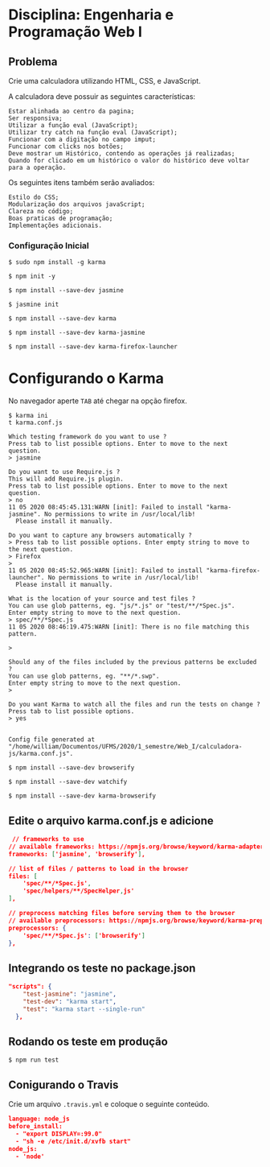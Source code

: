 # Disciplina: Engenharia e Programação Web I

## Problema

Crie uma calculadora utilizando HTML, CSS, e JavaScript.


A calculadora deve possuir as seguintes características:

    Estar alinhada ao centro da pagina;
    Ser responsiva;
    Utilizar a função eval (JavaScript);
    Utilizar try catch na função eval (JavaScript);
    Funcionar com a digitação no campo imput;
    Funcionar com clicks nos botões;
    Deve mostrar um Histórico, contendo as operações já realizadas;
    Quando for clicado em um histórico o valor do histórico deve voltar para a operação.

Os seguintes itens também serão avaliados:

    Estilo do CSS;
    Modularização dos arquivos javaScript;
    Clareza no código;
    Boas praticas de programação;
    Implementações adicionais.


### Configuração Inicial

```shell
$ sudo npm install -g karma
```

```shell
$ npm init -y
```

```shell
$ npm install --save-dev jasmine
```

```shell
$ jasmine init
```

```shell
$ npm install --save-dev karma
```

```shell
$ npm install --save-dev karma-jasmine
```

```shell
$ npm install --save-dev karma-firefox-launcher
```

# Configurando o Karma
No navegador aperte  ``TAB`` até chegar na opção firefox.

```shell
$ karma ini
t karma.conf.js

Which testing framework do you want to use ?
Press tab to list possible options. Enter to move to the next question.
> jasmine

Do you want to use Require.js ?
This will add Require.js plugin.
Press tab to list possible options. Enter to move to the next question.
> no
11 05 2020 08:45:45.131:WARN [init]: Failed to install "karma-jasmine". No permissions to write in /usr/local/lib!
  Please install it manually.

Do you want to capture any browsers automatically ?
> Press tab to list possible options. Enter empty string to move to the next question. 
> Firefox
> 
11 05 2020 08:45:52.965:WARN [init]: Failed to install "karma-firefox-launcher". No permissions to write in /usr/local/lib!
  Please install it manually.

What is the location of your source and test files ?
You can use glob patterns, eg. "js/*.js" or "test/**/*Spec.js".
Enter empty string to move to the next question.
> spec/**/*Spec.js
11 05 2020 08:46:19.475:WARN [init]: There is no file matching this pattern.

> 

Should any of the files included by the previous patterns be excluded ?
You can use glob patterns, eg. "**/*.swp".
Enter empty string to move to the next question.
> 

Do you want Karma to watch all the files and run the tests on change ?
Press tab to list possible options.
> yes


Config file generated at "/home/william/Documentos/UFMS/2020/1_semestre/Web_I/calculadora-js/karma.conf.js".
```

```shell
$ npm install --save-dev browserify
```

```shell
$ npm install --save-dev watchify
```

```shell
$ npm install --save-dev karma-browserify
```

## Edite o arquivo karma.conf.js e adicione
```json
 // frameworks to use
// available frameworks: https://npmjs.org/browse/keyword/karma-adapter
frameworks: ['jasmine', 'browserify'],

// list of files / patterns to load in the browser
files: [
    'spec/**/*Spec.js',
    'spec/helpers/**/SpecHelper,js'
],

// preprocess matching files before serving them to the browser
// available preprocessors: https://npmjs.org/browse/keyword/karma-preprocessor
preprocessors: {
    'spec/**/*Spec.js': ['browserify']
},

```

## Integrando os teste no package.json
```json
"scripts": {
    "test-jasmine": "jasmine",
    "test-dev": "karma start",
    "test": "karma start --single-run"
  },
```

## Rodando os teste em produção
```shell
$ npm run test
```

## Conigurando o Travis
Crie um arquivo ``.travis.yml`` e coloque o seguinte conteúdo.
```json
language: node_js
before_install:
  - "export DISPLAY=:99.0"
  - "sh -e /etc/init.d/xvfb start"
node_js:
  - 'node'
  ```
